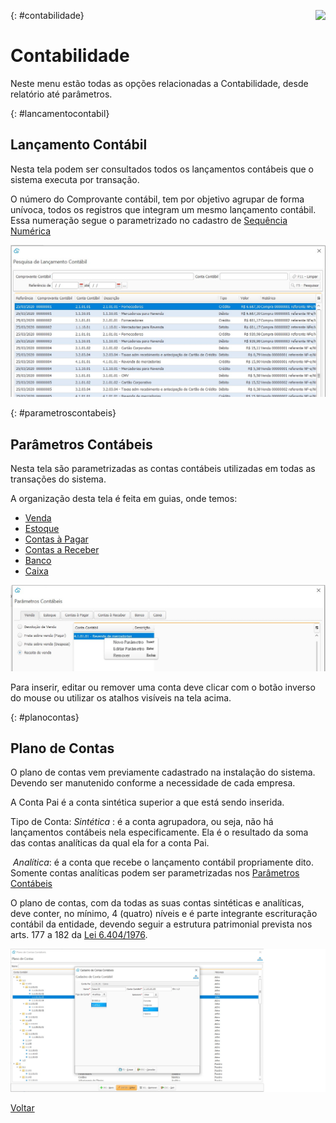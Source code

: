 <a href="http://docs.continentenuvem.com.br/dicas.html#dicas"><img align="right" src="http://docs.continentenuvem.com.br/images/dicas.jpg"></a>



{: #contabilidade}

# Contabilidade

Neste menu estão todas as opções relacionadas a Contabilidade, desde relatório até parâmetros.



{: #lancamentocontabil}

## Lançamento Contábil

Nesta tela podem ser consultados todos os lançamentos contábeis que o sistema executa por transação.

O número do Comprovante contábil, tem por objetivo agrupar de forma unívoca, todos os registros que integram um mesmo lançamento contábil. Essa numeração segue o parametrizado no cadastro de [Sequência Numérica](sistema_sequencia_numerica.md)

![](images/contabilidade_lancamento_contabil.jpg)



{: #parametroscontabeis}

## Parâmetros Contábeis 

Nesta tela são parametrizadas as contas contábeis utilizadas em todas as transações do sistema.

A organização desta tela é feita em guias, onde temos:

- [Venda](contabilidade_parametro_contabil_venda.md)
- [Estoque](contabilidade_parametro_contabil_estoque.md)
- [Contas à Pagar](contabilidade_parametro_contabil_contas_pagar.md)
- [Contas a Receber](contabilidade_parametro_contabil_contas_receber.md)
- [Banco](contabilidade_parametro_contabil_banco.md)
- [Caixa](contabilidade_parametro_contabil_caixa.md)



![](images/contabilidade_parametro_contabil.jpg)



Para inserir, editar ou remover uma conta deve clicar com o botão inverso do mouse ou utilizar os atalhos  visíveis na tela acima.





{: #planocontas}

## Plano de Contas

O plano de contas vem previamente cadastrado na instalação do sistema. Devendo ser manutenido conforme a necessidade de cada empresa.

A Conta Pai é a conta sintética superior a que está sendo inserida.

Tipo de Conta: *Sintética* : é a conta agrupadora, ou seja, não há lançamentos contábeis nela especificamente. Ela é o resultado da soma das contas analíticas da qual ela for a conta Pai.

​                            *Analítica*: é a conta que recebe o lançamento contábil propriamente dito. Somente contas analíticas podem ser parametrizadas nos [Parâmetros Contábeis](contabilidade.md#parametroscontabeis)

O plano de contas, com da todas as suas contas sintéticas e analíticas, deve conter, no mínimo, 4 (quatro) níveis e é parte integrante escrituração contábil da entidade, devendo seguir a estrutura patrimonial prevista nos arts. 177 a 182 da [Lei 6.404/1976](http://www.normaslegais.com.br/legislacao/contabil/lei6404_1976.htm).



![](images/contabilidade_plano_contas.jpg)





[Voltar](index.md)
